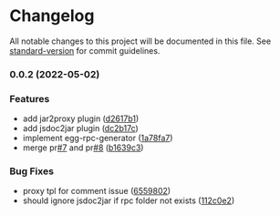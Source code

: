 # Changelog

All notable changes to this project will be documented in this file. See [standard-version](https://github.com/conventional-changelog/standard-version) for commit guidelines.

### 0.0.2 (2022-05-02)


### Features

* add jar2proxy plugin ([d2617b1](https://github.com/Foreinyel/egg-rpc-generator/commit/d2617b1ec864c973e7b16ae1a3a313c8462cd442))
* add jsdoc2jar plugin ([dc2b17c](https://github.com/Foreinyel/egg-rpc-generator/commit/dc2b17ce51659842fe386b2fa108aed57143b464))
* implement egg-rpc-generator ([1a78fa7](https://github.com/Foreinyel/egg-rpc-generator/commit/1a78fa710ff99613acb3169b5f8ed42b99cce800))
* merge pr[#7](https://github.com/Foreinyel/egg-rpc-generator/issues/7) and pr[#8](https://github.com/Foreinyel/egg-rpc-generator/issues/8) ([b1639c3](https://github.com/Foreinyel/egg-rpc-generator/commit/b1639c336c948e792dda3088eb50b223cfcdfd37))


### Bug Fixes

* proxy tpl for comment issue ([6559802](https://github.com/Foreinyel/egg-rpc-generator/commit/655980220794190cfb1b7aae1d4b3a7d44391d19))
* should ignore jsdoc2jar if rpc folder not exists ([112c0e2](https://github.com/Foreinyel/egg-rpc-generator/commit/112c0e2d4efd74ef33ced799a54a6d06ec3482f2))
